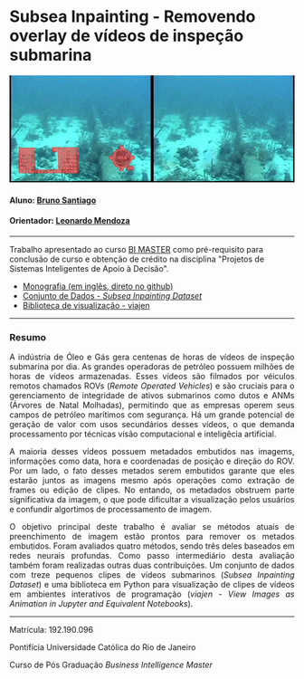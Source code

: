# Subsea Inpainting - Removendo overlay de vídeos de inspeção submarina

<p align="center">
  <img src="https://github.com/brunomsantiago/subsea_inpainting/raw/main/images/01a_04_fgvc_compare.gif">
</p>  

#### Aluno: [Bruno Santiago](https://github.com/garaujo94/)
#### Orientador: [Leonardo Mendoza](https://github.com/leofome8)

---

Trabalho apresentado ao curso [BI MASTER](https://ica.puc-rio.ai/bi-master) como pré-requisito para conclusão de curso e obtenção de crédito na disciplina "Projetos de Sistemas Inteligentes de Apoio à Decisão".

- [Monografia (em inglês, direto no github)](https://github.com/brunomsantiago/subsea_inpainting)
- [Conjunto de Dados - *Subsea Inpainting Dataset*](https://www.kaggle.com/brunomsantiago/subsea-inpainting-dataset)
- [Biblioteca de visualização - viajen](https://github.com/brunomsantiago/viajen)
---

### Resumo

<p align="justify">A indústria de Óleo e Gás gera centenas de horas de vídeos de inspeção submarina por dia. As grandes operadoras de petróleo possuem milhões de horas de vídeos armazenadas. Esses vídeos são filmados por véiculos remotos chamados ROVs (<i>Remote Operated Vehicles</i>) e são cruciais para o gerenciamento de integridade de ativos submarinos como dutos e ANMs (Árvores de Natal Molhadas), permitindo que as empresas operem seus campos de petróleo marítimos com segurança. Há um grande potencial de geração de valor com usos secundários desses vídeos, o que demanda processamento por técnicas visão computacional e inteligêcia artificial.</p>

<p align="justify">A maioria desses vídeos possuem metadados embutidos nas imagems, informações como data, hora e coordenadas de posição e direção do ROV. Por um lado, o fato desses metados serem embutidos garante que eles estarão juntos as imagens mesmo após operações como extração de frames ou edição de clipes. No entando, os metadados obstruem parte significativa da imagem, o que pode dificultar a visualização pelos usuários e confundir algortimos de processamento de imagem.</p>

<p align="justify">O objetivo principal deste trabalho é avaliar se métodos atuais de preenchimento de imagem estão prontos para remover os metados embutidos. Foram avaliados quatro métodos, sendo três deles baseados em redes neurais profundas. Como passo intermediário desta avaliação também foram realizadas outras duas contribuições. Um conjunto de dados com treze pequenos clipes de vídeos submarinos (<i>Subsea Inpainting Dataset</i>) e uma biblioteca em Python para visualização de clipes de vídeos em ambientes interativos de programação (<i>viajen - View Images as Animation in Jupyter and Equivalent Notebooks</i>).</p>

---

Matrícula: 192.190.096

Pontifícia Universidade Católica do Rio de Janeiro

Curso de Pós Graduação *Business Intelligence Master*
